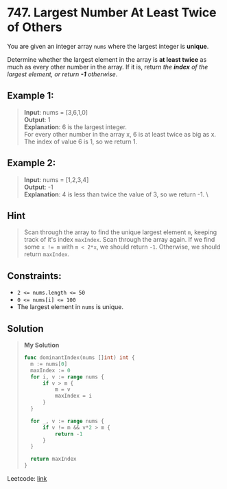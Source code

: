 # 747. Largest Number At Least Twice of Others

You are given an integer array `nums` where the largest integer is **unique**.

Determine whether the largest element in the array is **at least twice** as much as every other number in the array. If it is, return *the **index** of the largest element, or return **-1** otherwise*.

 

## Example 1:

> **Input**: nums = [3,6,1,0] \
> **Output**: 1 \
> **Explanation**: 6 is the largest integer. \
> For every other number in the array x, 6 is at least twice as big as x. \
> The index of value 6 is 1, so we return 1.

## Example 2:

> **Input**: nums = [1,2,3,4] \
> **Output**: -1 \
> **Explanation**: 4 is less than twice the value of 3, so we return -1. \

## Hint

> Scan through the array to find the unique largest element `m`, keeping track of it's index `maxIndex`. Scan through the array again. If we find some `x != m` with `m < 2*x`, we should return `-1`. Otherwise, we should return `maxIndex`.


## Constraints:

* `2 <= nums.length <= 50`
* `0 <= nums[i] <= 100`
* The largest element in `nums` is unique.

## Solution

> **My Solution**
> ```go
> func dominantIndex(nums []int) int {
> 	m := nums[0]
> 	maxIndex := 0
> 	for i, v := range nums {
> 		if v > m {
> 			m = v
> 			maxIndex = i
> 		}
> 	}
> 
> 	for _, v := range nums {
> 		if v != m && v*2 > m {
> 			return -1
> 		}
> 	}
> 
> 	return maxIndex
> }
> ```

Leetcode: [link](https://leetcode.com/problems/largest-number-at-least-twice-of-others/description/)